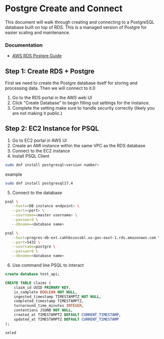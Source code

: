 # Postgre Create and Connect
This document will walk through creating and connecting to a PostgreSQL database built on top of RDS. This is a managed version of Postgre for easier scaling and maintenance.

### Documentation
- [AWS RDS Postgre Guide](https://docs.aws.amazon.com/AmazonRDS/latest/UserGuide/USER_ConnectToPostgreSQLInstance.html)

## Step 1: Create RDS + Postgre
First we need to create the Postgre database itself for storing and processing data. Then we will connect to it.0
1. Go to the RDS portal in the AWS web UI
2. Click "Create Database" to begin filling out settings for the instance.
3. Complete the setting make sure to handle security correctly (likely you are not making it public.)


## Step 2: EC2 Instance for PSQL

1. Go to EC2 portal in AWS UI
2. Create an AMI instance within the same VPC as the RDS database
3. Connect to the EC2 instance
4. Install PSQL Client
```bash
sudo dnf install postgresql<version number>
```
example
```bash
sudo dnf install postgresql17.4
```

5. Connect to the database
```bash
psql \
   --host=<DB instance endpoint> \
   --port=<port> \
   --username=<master username> \
   --password \
   --dbname=<database name> 
```

```bash
psql \
   --host=progres-db-ext.cakhbszocobl.us-gov-east-1.rds.amazonaws.com \
   --port=5432 \
   --username=postgre \
   --password \
   --dbname=<database name> 
```

6. Use command line PSQL to interact
```sql
create database test_api;

CREATE TABLE claims (
    claim_id UUID PRIMARY KEY,
    is_complete BOOLEAN NOT NULL,
    ingested_timestamp TIMESTAMPTZ NOT NULL,
    completed_timestamp TIMESTAMPTZ,
    turnaround_time_minutes INTEGER,
    contentions JSONB NOT NULL,
    created_at TIMESTAMPTZ DEFAULT CURRENT_TIMESTAMP,
    updated_at TIMESTAMPTZ DEFAULT CURRENT_TIMESTAMP
);

seled
```
